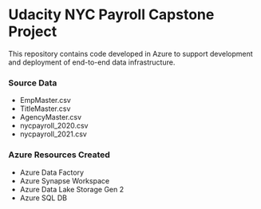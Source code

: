 # Udacity NYC Payroll Capstone Project

This repository contains code developed in Azure to support development and deployment of end-to-end data infrastructure. 

### Source Data
- EmpMaster.csv
- TitleMaster.csv
- AgencyMaster.csv
- nycpayroll_2020.csv
- nycpayroll_2021.csv

### Azure Resources Created
- Azure Data Factory
- Azure Synapse Workspace
- Azure Data Lake Storage Gen 2
- Azure SQL DB
